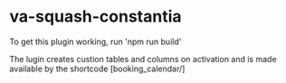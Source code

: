 # va-squash-constantia

To get this plugin working, run 'npm run build'

The lugin creates custion tables and columns on activation and is made available by the shortcode [booking_calendar/]
